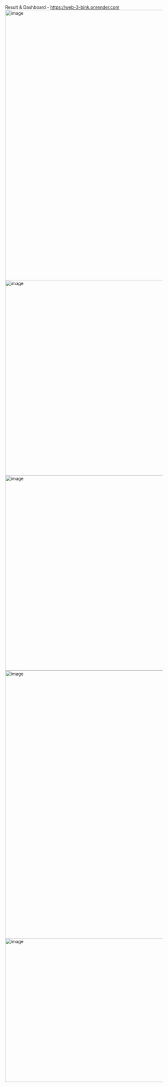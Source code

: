 Result & Dashboard - https://web-3-bjnk.onrender.com
<img width="1225" height="864" alt="image" src="https://github.com/user-attachments/assets/962a53a1-2778-4e1a-90ec-d0d2262c85c8" />
<img width="1299" height="624" alt="image" src="https://github.com/user-attachments/assets/dd69638d-afe7-413e-91c9-c6da3790c9e5" />
<img width="1296" height="624" alt="image" src="https://github.com/user-attachments/assets/22a366f0-a982-48f5-a34c-35a0e219e8b2" />
<img width="827" height="856" alt="image" src="https://github.com/user-attachments/assets/599ed0f7-af91-4d56-ac43-be03890e840a" />
<img width="1231" height="460" alt="image" src="https://github.com/user-attachments/assets/7cd19d1f-c9f9-42d8-90c0-cd4857f6a1db" />

